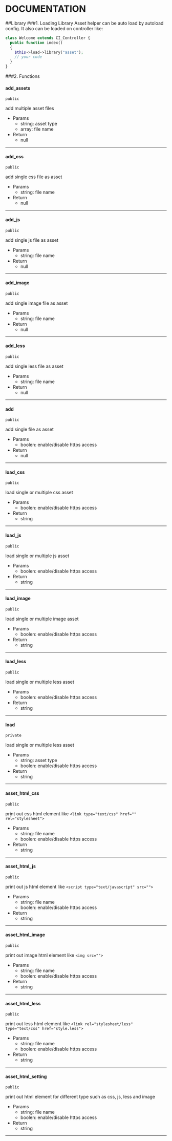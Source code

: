 DOCUMENTATION
=========================

##Library
###1. Loading Library
Asset helper can be auto load by autoload config. It also can be loaded on controller like: 
```php
class Welcome extends CI_Controller {
  public function index()
  {
    $this->load->library("asset");
    // your code
  }
}
```

###2. Functions

#### add_assets
`public`

add multiple asset files

 - Params
	 - string: asset type
	 - array: file name
 - Return
	 - null

---

#### add_css
`public`

add single css file as asset

 - Params
	 - string: file name
 - Return
	 - null

---

#### add_js
`public`

add single js file as asset

 - Params
	 - string: file name
 - Return
	 - null

---

#### add_image
`public`

add single image file as asset

 - Params
	 - string: file name
 - Return
	 - null

---

#### add_less
`public`

add single less file as asset

 - Params
	 - string: file name
 - Return
	 - null

---

#### add
`public`

add single file as asset

 - Params
	 - boolen: enable/disable https access
 - Return
	 - null

---

#### load_css
`public`

load single or multiple css asset

 - Params
	 - boolen: enable/disable https access
 - Return
	 - string

---

#### load_js
`public`

load single or multiple js asset

 - Params
	 - boolen: enable/disable https access
 - Return
	 - string

---

#### load_image
`public`

load single or multiple image asset

 - Params
	 - boolen: enable/disable https access
 - Return
	 - string

---

#### load_less
`public`

load single or multiple less asset

 - Params
	 - boolen: enable/disable https access
 - Return
	 - string

---

#### load
`private`

load single or multiple less asset

 - Params
	 - string: asset type
	 - boolen: enable/disable https access
 - Return
	 - string

---

#### asset_html_css
`public`

print out css html element like `<link type="text/css" href="" rel="stylesheet">`

 - Params
	 - string: file name
	 - boolen: enable/disable https access
 - Return
	 - string

---

#### asset_html_js
`public`

print out js html element like `<script type="text/javascript" src="">`

 - Params
	 - string: file name
	 - boolen: enable/disable https access
 - Return
	 - string

---

#### asset_html_image
`public`

print out image html element like `<img src="">`

 - Params
	 - string: file name
	 - boolen: enable/disable https access
 - Return
	 - string

---

#### asset_html_less
`public`

print out less html element like `<link rel="stylesheet/less" type="text/css" href="style.less">`

 - Params
	 - string: file name
	 - boolen: enable/disable https access
 - Return
	 - string

---

#### asset_html_setting
`public`

print out html element for different type such as css, js, less and image

 - Params
	 - string: file name
	 - boolen: enable/disable https access
 - Return
	 - string

---